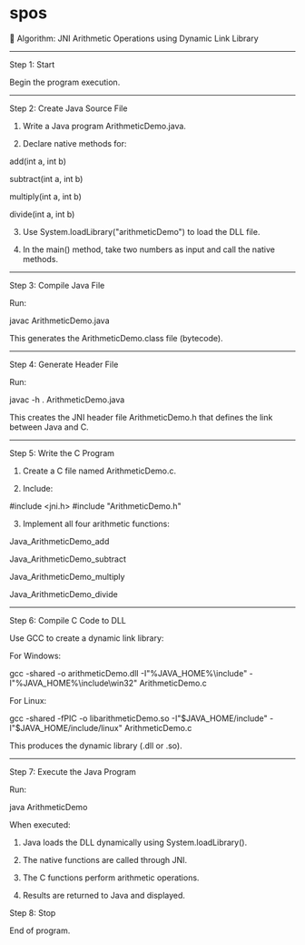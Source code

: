 # spos

🧮 Algorithm: JNI Arithmetic Operations using Dynamic Link Library


---

Step 1: Start

Begin the program execution.


---

Step 2: Create Java Source File

1. Write a Java program ArithmeticDemo.java.


2. Declare native methods for:

add(int a, int b)

subtract(int a, int b)

multiply(int a, int b)

divide(int a, int b)



3. Use System.loadLibrary("arithmeticDemo") to load the DLL file.


4. In the main() method, take two numbers as input and call the native methods.




---

Step 3: Compile Java File

Run:

javac ArithmeticDemo.java

This generates the ArithmeticDemo.class file (bytecode).


---

Step 4: Generate Header File

Run:

javac -h . ArithmeticDemo.java

This creates the JNI header file ArithmeticDemo.h that defines the link between Java and C.


---

Step 5: Write the C Program

1. Create a C file named ArithmeticDemo.c.


2. Include:

#include <jni.h>
#include "ArithmeticDemo.h"


3. Implement all four arithmetic functions:

Java_ArithmeticDemo_add

Java_ArithmeticDemo_subtract

Java_ArithmeticDemo_multiply

Java_ArithmeticDemo_divide





---

Step 6: Compile C Code to DLL

Use GCC to create a dynamic link library:

For Windows:

gcc -shared -o arithmeticDemo.dll -I"%JAVA_HOME%\include" -I"%JAVA_HOME%\include\win32" ArithmeticDemo.c

For Linux:

gcc -shared -fPIC -o libarithmeticDemo.so -I"$JAVA_HOME/include" -I"$JAVA_HOME/include/linux" ArithmeticDemo.c

This produces the dynamic library (.dll or .so).


---

Step 7: Execute the Java Program

Run:

java ArithmeticDemo

When executed:

1. Java loads the DLL dynamically using System.loadLibrary().


2. The native functions are called through JNI.


3. The C functions perform arithmetic operations.


4. Results are returned to Java and displayed.

Step 8: Stop

End of program.

